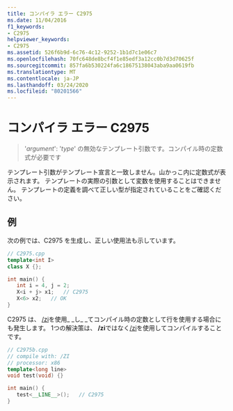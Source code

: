 ```yaml
---
title: コンパイラ エラー C2975
ms.date: 11/04/2016
f1_keywords:
- C2975
helpviewer_keywords:
- C2975
ms.assetid: 526f6b9d-6c76-4c12-9252-1b1d7c1e06c7
ms.openlocfilehash: 70fc648de8bcf4f1e85edf3a12cc0b7d3d70625f
ms.sourcegitcommit: 857fa6b530224fa6c18675138043aba9aa0619fb
ms.translationtype: MT
ms.contentlocale: ja-JP
ms.lasthandoff: 03/24/2020
ms.locfileid: "80201566"
---
```

# <a name="compiler-error-c2975"></a>コンパイラ エラー C2975

> '*argument*': '*type*' の無効なテンプレート引数です。コンパイル時の定数式が必要です

テンプレート引数がテンプレート宣言と一致しません。山かっこ内に定数式が表示されます。 テンプレートの実際の引数として変数を使用することはできません。 テンプレートの定義を調べて正しい型が指定されていることをご確認ください。

## <a name="example"></a>例

次の例では、C2975 を生成し、正しい使用法も示しています。

```cpp
// C2975.cpp
template<int I>
class X {};

int main() {
   int i = 4, j = 2;
   X<i + j> x1;   // C2975
   X<6> x2;   // OK
}
```

C2975 は、 [/zi](../../build/reference/z7-zi-zi-debug-information-format.md)を使用&#95; &#95;し&#95; &#95;てコンパイル時の定数として行を使用する場合にも発生します。 1つの解決策は、 **/zi**ではなく[/zi](../../build/reference/z7-zi-zi-debug-information-format.md)を使用してコンパイルすることです。

```cpp
// C2975b.cpp
// compile with: /ZI
// processor: x86
template<long line>
void test(void) {}

int main() {
   test<__LINE__>();   // C2975
}
```
